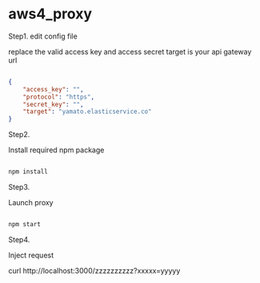 # aws4_proxy


Step1.
edit config file


replace the valid access key and access secret
target is your api gateway url

```json

{
    "access_key": "",
    "protocol": "https",
    "secret_key": "",
    "target": "yamato.elasticservice.co"
}

```


Step2.


Install required npm package


```bash

npm install

```



Step3.

Launch proxy

```bash

npm start

```



Step4.

Inject request


curl http://localhost:3000/zzzzzzzzzz?xxxxx=yyyyy
